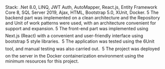 Stack: .Net 8.0, LINQ, JWT Auth, AutoMapper, React.js, Entity Framework Core 8, SQL Server 2019, Ajax, HTML, Bootstrap 5.0, XUnit, Docker.
5 The backend part was implemented on a clean architecture and the Repository and Unit of work patterns were used, with an architecture convenient for support and expansion. 5 The front-end part was implemented using Next.js (React) with a convenient and user-friendly interface using bootstrap 5 style libraries.  5 The application was tested using the 6Unit tool, and manual testing was also carried out.  5 The project was deployed on the server in the Docker containerization environment using the minimum resources for this project.
